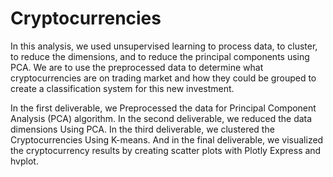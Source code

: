 # Cryptocurrencies

In this analysis, we used unsupervised learning to process data, to cluster, to reduce the dimensions, and to reduce the principal components using PCA. We are to use the preprocessed data to determine what cryptocurrencies are on trading market and how they could be grouped to create a classification system for this new investment.

In the first deliverable, we Preprocessed the data for Principal Component Analysis (PCA) algorithm. In the second deliverable, we reduced the data dimensions Using PCA. In the third deliverable, we clustered the Cryptocurrencies Using K-means. And in the final deliverable, we visualized the cryptocurrency results by creating scatter plots with Plotly Express and hvplot.
